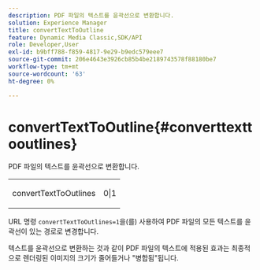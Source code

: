```yaml
---
description: PDF 파일의 텍스트를 윤곽선으로 변환합니다.
solution: Experience Manager
title: convertTextToOutline
feature: Dynamic Media Classic,SDK/API
role: Developer,User
exl-id: b9bff788-f859-4817-9e29-b9edc579eee7
source-git-commit: 206e4643e3926cb85b4be2189743578f88180be7
workflow-type: tm+mt
source-wordcount: '63'
ht-degree: 0%

---
```


# convertTextToOutline{#converttexttooutlines}

PDF 파일의 텍스트를 윤곽선으로 변환합니다.

<table id="simpletable_FDE0D8786BC747AF87A336452500E695"> 
 <tr class="strow"> 
  <td class="stentry"> <p><span class="codeph"> convertTextToOutlines</span> </p> </td> 
  <td class="stentry"> <p>0|1 </p></td> 
 </tr> 
</table>

URL 명령 `convertTextToOutlines=1`을(를) 사용하여 PDF 파일의 모든 텍스트를 윤곽선이 있는 경로로 변경합니다.

텍스트를 윤곽선으로 변환하는 것과 같이 PDF 파일의 텍스트에 적용된 효과는 최종적으로 렌더링된 이미지의 크기가 줄어들거나 &quot;병합됨&quot;됩니다.

